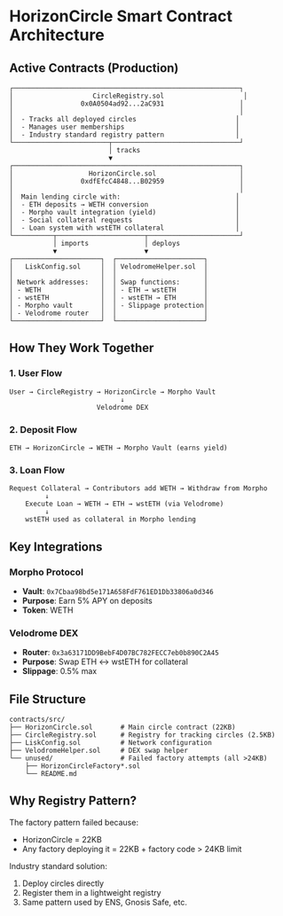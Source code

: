 # HorizonCircle Smart Contract Architecture

## Active Contracts (Production)

```
┌─────────────────────────────────────────────────────────┐
│                    CircleRegistry.sol                    │
│                 0x0A0504ad92...2aC931                   │
│                                                         │
│  - Tracks all deployed circles                         │
│  - Manages user memberships                            │
│  - Industry standard registry pattern                  │
└────────────────────────┬────────────────────────────────┘
                         │ tracks
                         ▼
┌─────────────────────────────────────────────────────────┐
│                   HorizonCircle.sol                     │
│                 0xdfEfcC4848...B02959                   │
│                                                         │
│  Main lending circle with:                             │
│  - ETH deposits → WETH conversion                      │
│  - Morpho vault integration (yield)                    │
│  - Social collateral requests                          │
│  - Loan system with wstETH collateral                  │
└──────────┬──────────────────────┬───────────────────────┘
           │ imports              │ deploys
           ▼                      ▼
┌──────────────────────┐  ┌──────────────────────┐
│   LiskConfig.sol     │  │ VelodromeHelper.sol  │
│                      │  │                      │
│ Network addresses:   │  │ Swap functions:      │
│ - WETH               │  │ - ETH → wstETH       │
│ - wstETH             │  │ - wstETH → ETH       │
│ - Morpho vault       │  │ - Slippage protection│
│ - Velodrome router   │  │                      │
└──────────────────────┘  └──────────────────────┘
```

## How They Work Together

### 1. **User Flow**
```
User → CircleRegistry → HorizonCircle → Morpho Vault
                            ↓
                      Velodrome DEX
```

### 2. **Deposit Flow**
```
ETH → HorizonCircle → WETH → Morpho Vault (earns yield)
```

### 3. **Loan Flow**
```
Request Collateral → Contributors add WETH → Withdraw from Morpho
         ↓
    Execute Loan → WETH → ETH → wstETH (via Velodrome)
         ↓
    wstETH used as collateral in Morpho lending
```

## Key Integrations

### Morpho Protocol
- **Vault**: `0x7Cbaa98bd5e171A658FdF761ED1Db33806a0d346`
- **Purpose**: Earn 5% APY on deposits
- **Token**: WETH

### Velodrome DEX
- **Router**: `0x3a63171DD9BebF4D07BC782FECC7eb0b890C2A45`
- **Purpose**: Swap ETH ↔ wstETH for collateral
- **Slippage**: 0.5% max

## File Structure
```
contracts/src/
├── HorizonCircle.sol       # Main circle contract (22KB)
├── CircleRegistry.sol      # Registry for tracking circles (2.5KB)
├── LiskConfig.sol          # Network configuration
├── VelodromeHelper.sol     # DEX swap helper
└── unused/                 # Failed factory attempts (all >24KB)
    ├── HorizonCircleFactory*.sol
    └── README.md
```

## Why Registry Pattern?

The factory pattern failed because:
- HorizonCircle = 22KB
- Any factory deploying it = 22KB + factory code > 24KB limit

Industry standard solution:
1. Deploy circles directly
2. Register them in a lightweight registry
3. Same pattern used by ENS, Gnosis Safe, etc.